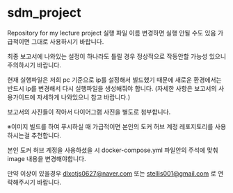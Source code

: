 # sdm_project
Repository for my lecture project
실행 파일 이름 변경하면 실행 안될 수도 있음 
가급적이면 그대로 사용하시기 바랍니다.

최종 보고서에 나와있는 설정이 하나라도 틀릴 경우 정상적으로 작동안할 가능성 있으니 주의하시기 바랍니다. 

현재 실행파일은 저희 pc 기준으로 ip를 설정해서 빌드했기 때문에 새로운 환경에서는 
반드시 ip를 변경해서 다시 실행파일을 생성해줘야 합니다. 
(자세한 사항은 보고서의 사용가이드에 자세하게 나와있으니 참고 바랍니다.)

보고서의 사진들이 작아서 다이어그램 사진을 별도로 첨부합니다. 

※이미지 빌드를 하여 푸시하실 때 가급적이면 본인의 도커 허브 계정 레포지토리를 사용하시는걸 추천합니다.

본인 도커 허브 계정을 사용하셨을 시 docker-compose.yml 파일안의 주석에 맞춰 image 내용을 변경해야합니다.

만약 이상이 있을경우 dlxotjs0627@naver.com 
또는 stellis001@gmail.com 로 연락해주시기 바랍니다. 
